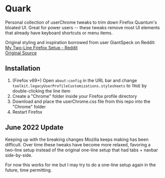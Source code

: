 # Quark 
Personal collection of userChrome tweaks to trim down Firefox Quantum's bloated UI. Great for power users -- these tweaks remove most UI elements that already have keyboard shortcuts or menu items. 
  
Original styling and inspiration borrowed from user GiantSpeck on Reddit:  
[My Two-Line Firefox Setup - Reddit](https://www.reddit.com/r/firefox/comments/7ftsb6/my_twoline_firefox_setup/)  
[Original Source](https://pastebin.com/342kbHWd)  
  
## Installation
1. (Firefox v69+) Open `about:config` in the URL bar and change `toolkit.legacyUserProfileCustomizations.stylesheets` to `TRUE` by double-clicking the line item
1. Create a "Chrome" folder inside your Firefox profile directory  
1. Download and place the userChrome.css file from this repo into the "Chrome" folder
1. Restart Firefox

## June 2022 Update
Keeping up with the breaking changes Mozilla keeps making has been difficult.  Over time these tweaks have
become more relaxed, favoring a two-line setup instead of the original one-line setup that had tabs + navbar side-by-side.  
  
For now this works for me but I may try to do a one-line setup again in the future, time permitting.
